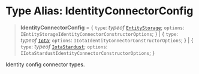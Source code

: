 # Type Alias: IdentityConnectorConfig

> **IdentityConnectorConfig** = \{ `type`: *typeof* [`EntityStorage`](../variables/IdentityConnectorType.md#entitystorage); `options`: `IEntityStorageIdentityConnectorConstructorOptions`; \} \| \{ `type`: *typeof* [`Iota`](../variables/IdentityConnectorType.md#iota); `options`: `IIotaIdentityConnectorConstructorOptions`; \} \| \{ `type`: *typeof* [`IotaStardust`](../variables/IdentityConnectorType.md#iotastardust); `options`: `IIotaStardustIdentityConnectorConstructorOptions`; \}

Identity config connector types.
